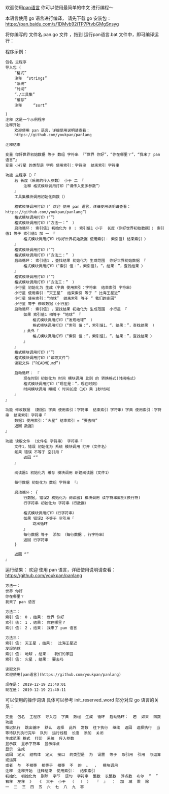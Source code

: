 欢迎使用[pan语言](https://github.com/youkpan/panlang)
你可以使用最简单的中文 进行编程～


本语言使用 go 语言进行编译，
请先下载 go 安装包：
https://pan.baidu.com/s/1DMvb92iTP7PtvbGMgSnsyg

将你编写的 文件名.pan.go 文件 ，拖到 运行pan语言.bat 文件中，即可编译运行：

程序示例：

    包名 主程序
    导入包 (
        “格式”
        注释 	“strings”
        “系统”
        “时间”
        “./工具集”
        “缓存”
        注释     “sort”
        
    )
    注释 这是一个示例程序
    注释开始
        欢迎使用 pan 语言，详细使用说明请查看：
        https://github.com/youkpan/panlang

    注释结束

    变量 你好世界初始数据 等于 数组 字符串 『“世界 你好”，“你在哪里？”，“我来了 pan 语言”』
    变量 小行星 的类型是 字典 使用索引：字符串  结束索引 字符串

    功能 主程序（）『
        若 长度（系统的传入参数） 小于 二 『
            注释 格式模块调用打印（“请传入更多参数”）
        』
        工具集模块调用初始化函数（）

        格式模块调用打印（“ 欢迎 使用 pan 语言，详细使用说明请查看：  https://github.com/youkpan/panlang”）
        格式模块调用打印（“”）
        格式模块调用打印（“方法一：”  ）
        启动循环： 索引值1 初始化为 0 ； 索引值1 小于  长度（你好世界初始数据）； 索引值1 等于 索引值1 加 一 『
            格式模块调用打印（你好世界初始数据 使用索引： 索引值1 结束索引 ）
        』
        格式模块调用打印（“”）
        格式模块调用打印（“方法二：”  ）
        启动循环： 索引值1 ，查找结果 初始化为 生成范围  你好世界初始数据 『
            格式模块调用打印（“索引 值：”，索引值1，“，结果：”，查找结果 ）
        』
        格式模块调用打印（“”）
        格式模块调用打印（“方法三：”  ）
        小行星 初始化为 生成（字典 使用索引：字符串  结束索引 字符串）
        小行星 使用索引：“天王星”  结束索引 等于 “ 比海王星近”
        小行星 使用索引：“地球”  结束索引 等于 “ 我们的家园”
        小行星 等于 修改数据（小行星）
        启动循环： 索引值1 ，查找结果 初始化为 生成范围  小行星 『
            如果 索引值1 相等于 “地球” 『
                格式模块调用打印（“发现地球”  ）
                格式模块调用打印（“索引 值：”，索引值1，“，结果：”，查找结果  ）
            』此外『
                格式模块调用打印（“索引 值：”，索引值1，“，结果：”，查找结果 ）
            』
        』
        格式模块调用打印（“”）
        格式模块调用打印（“读取文件”）
        读取文件（“README.md”)

        启动循环： 『
            现在时刻 初始化为 时间 模块调用 此刻 的 转换格式(时间格式)
            格式模块调用打印（“现在是：”，现在时刻）
            时间模块调用 睡眠（ 时间长度（10）乘 1秒时间）
        』
    』

    功能 修改数据 （数据1 字典 使用索引：字符串  结束索引 字符串）字典 使用索引：字符串  结束索引 字符串『
        数据1 使用索引：“火星” 结束索引 = “要去吗”
        返回 数据1
    』

    功能 读取文件 （文件名 字符串） 字符串『
        文件1，错误 初始化为 系统 模块调用 打开（文件名）
        如果 错误 不等于 空引用『
            返回 “”
        』

        阅读器1 初始化为 缓存 模块调用 新建阅读器（文件1）

        每行数据 初始化为 数组 字符串 『』

        启动循环： {
            行数据, 错误2 初始化为 阅读器1 模块调用 读字符串直到(换行符)
            行字符串 初始化为 字符串（行数据）

            格式模块调用打印（行字符串）
            如果 错误2 不等于 空引用『
                跳出循环
            』
            每行数据 等于  添加 （每行数据 ，行字符串）
            返回 行字符串
        }

        返回 “”
    』

运行结果：
    欢迎 使用 pan 语言，详细使用说明请查看：  https://github.com/youkpan/panlang

    方法一：
    世界 你好
    你在哪里？
    我来了 pan 语言

    方法二：
    索引 值： 0 ，结果： 世界 你好
    索引 值： 1 ，结果： 你在哪里？
    索引 值： 2 ，结果： 我来了 pan 语言

    方法三：
    索引 值： 天王星 ，结果：  比海王星近
    发现地球
    索引 值： 地球 ，结果：  我们的家园
    索引 值： 火星 ，结果： 要去吗

    读取文件
    欢迎使用[pan语言](https://github.com/youkpan/panlang)

    现在是： 2019-12-19 21:40:01
    现在是： 2019-12-19 21:40:11

可以使用的操作词语 具体可以参考 init_reserved_word 部分对应 go 语言的关系：

    变量  包名  主程序  导入包  字典  数组  生成  循环  启动循环：  若  如果  函数  功能  
    推迟执行  跳出循环  默认  选择  此外  常数  往下执行  继续  返回  选择执行  当  
    等待队列执行完毕  队列  运行线程  长度  添加  关闭  
    生成范围 格式  打印  系统  传入参数      
    显示数  显示字符串  显示浮点  
    显示  生成  
    返回  定义  结构体  定义  接口  的类型是  为  设置  等于  取引用  引用  与运算  或运算  
    或者  与  不相等  相等于  相等  不  的  。  ，  模块调用      
    注释  注释开始  注释结束  使用索引：  结束索引  
    初始化  初始化为  删除  字节  语句  字符串  整数  长整数  浮点数  布尔  “  ”  右移  左移  》  《  大于  小于  （  （  ）  『  』  ；  加  减  乘  除  
    一  二  三  四  五  六  七  八  九  零 